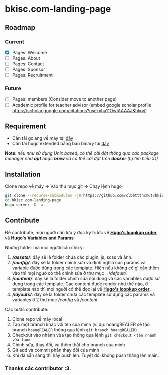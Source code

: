 # bkisc.com-landing-page

## Roadmap
### Current
- [x] Pages: Welcome
- [ ] Pages: About
- [ ] Pages: Contact
- [ ] Pages: Sponsor
- [ ] Pages: Recruitment

### Future
- [ ] Pages:  members (Consider move to another page)
- [ ] Academic profile for teacher advisor (embed google scholar profile https://scholar.google.com/citations?user=ha11OwIAAAAJ&hl=vi)

## Requirement
- Cần tải golang về máy tại [đây](https://go.dev/dl/)
- Cần tải hugo extended bằng bản binary tại [đây](https://github.com/gohugoio/hugo/releases/tag/v0.109.0)

**Note**: _nếu như sử dụng Unix based, có thể cài đặt thông qua các package manager như **apt** hoặc **brew** và có thể cài đặt trên **docker** (tự tìm hiểu :D)_

## Installation

Clone repo về máy -> Vào thư mục git -> Chạy lệnh hugo

```bash
git clone --recurse-submodules -j8 https://github.com/clbattthcmut/bkisc.com-landing-page.git
cd bkisc.com-landing-page
hugo server -D -w
```

## Contribute

Để contribute, mọi người cần lưu ý đọc kỹ trước về **[Hugo's loopkup order](https://gohugo.io/templates/lookup-order/)** và **[Hugo's Variables and Params](https://gohugo.io/variables/)** 

Những folder mà mọi người cần chú ý:
1. _**/assets/**_: đây sẽ là folder chứa các plugin, js, scss và ảnh.
2. _**/config/**_: đây sẽ là folder chỉnh sửa và định nghĩa các params và variable được dùng trong các template. Hiện nếu không có gì cần thêm vào thì mọi ngườ có thể chinh sửa ở thư mục _./_default/_.
3. _**/content/**_: đây sẽ là folder chỉnh sửa nội dung và các variables được sử dụng trong các template. Các content được render như thế nào, ở template nào thì mọi người có thể đọc lại về **[Hugo's loopkup order](https://gohugo.io/templates/lookup-order/)**.
4. _**/layouts/**_: đây sẽ là folder chứa các template sử dụng các params và variables ở 2 thư mục _/config_ và _/content_.


Các bước contribute:
1. Clone repo về máy local
2. Tạo một branch khác với tên của mình (ví dụ: hoangREALER sẽ tạo branch `hoangREALER` thông qua lệnh `git branch hoangREALER`)
3. Checkout vào nhánh vừa tạo thông qua lệnh `git checkout <tên nhánh vừa tạo>`
4. Chỉnh sửa, thay đổi, và thêm thắt cho branch của mình
5. Git add và commit phần thay đổi của mình
6. Khi đã sẵn sàng thì hãy push lên. Tuyệt đối không push thẳng lên main.

### Thanks các contributor :3.

